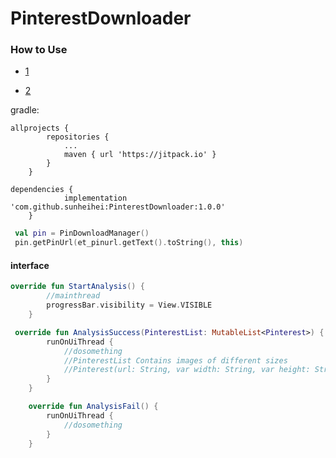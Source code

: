 # PinterestDownloader

### How to Use



- [1](https://github.com/sunheihei/PinterestDownloader/blob/master/Screenshot_20191105-150909.png)

- [2](https://github.com/sunheihei/PinterestDownloader/blob/master/Screenshot_20191105-150930.png)





gradle:

```
allprojects {
		repositories {
			...
			maven { url 'https://jitpack.io' }
		}
	}
```

```
dependencies {
	        implementation 'com.github.sunheihei:PinterestDownloader:1.0.0'
	}
```





```kotlin
 val pin = PinDownloadManager()
 pin.getPinUrl(et_pinurl.getText().toString(), this)           
```



#### interface

```kotlin
override fun StartAnalysis() {
        //mainthread
        progressBar.visibility = View.VISIBLE
    }

 override fun AnalysisSuccess(PinterestList: MutableList<Pinterest>) {
        runOnUiThread {
            //dosomething
            //PinterestList Contains images of different sizes
            //Pinterest(url: String, var width: String, var height: String) 
        }
    }

    override fun AnalysisFail() {
        runOnUiThread {
            //dosomething
        }
    }
```

